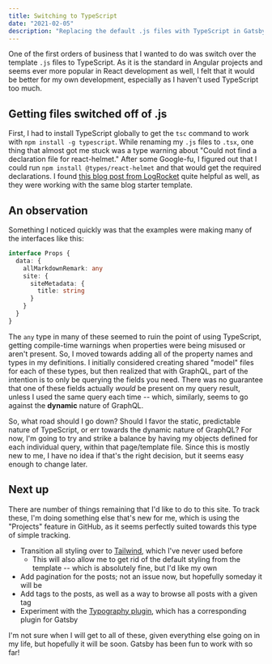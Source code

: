 ```yaml
---
title: Switching to TypeScript
date: "2021-02-05"
description: "Replacing the default .js files with TypeScript in Gatsby"
---
```


One of the first orders of business that I wanted to do was switch over the template `.js` files to TypeScript. As it is the standard in Angular projects and seems ever more popular in React development as well, I felt that it would be better for my own development, especially as I haven't used TypeScript too much.

## Getting files switched off of .js

First, I had to install TypeScript globally to get the `tsc` command to work with `npm install -g typescript`. While renaming my `.js` files to `.tsx`, one thing that almost got me stuck was a type warning about "Could not find a declaration file for react-helmet." After some Google-fu, I figured out that I could run `npm install @types/react-helmet` and that would get the required declarations. I found [this blog post from LogRocket](https://blog.logrocket.com/set-up-a-typescript-gatsby-app/) quite helpful as well, as they were working with the same blog starter template.

## An observation

Something I noticed quickly was that the examples were making many of the interfaces like this:

```ts
interface Props {
  data: {
    allMarkdownRemark: any
    site: {
      siteMetadata: {
        title: string
      }
    }
  }
}
```

The `any` type in many of these seemed to ruin the point of using TypeScript, getting compile-time warnings when properties were being misused or aren't present. So, I moved towards adding all of the property names and types in my definitions. I initially considered creating shared "model" files for each of these types, but then realized that with GraphQL, part of the intention is to only be querying the fields you need. There was no guarantee that one of these fields actually _would_ be present on my query result, unless I used the same query each time -- which, similarly, seems to go against the **dynamic** nature of GraphQL.

So, what road should I go down? Should I favor the static, predictable nature of TypeScript, or err towards the dynamic nature of GraphQL? For now, I'm going to try and strike a balance by having my objects defined for each individual query, within that page/template file. Since this is mostly new to me, I have no idea if that's the right decision, but it seems easy enough to change later.

## Next up

There are number of things remaining that I'd like to do to this site. To track these, I'm doing something else that's new for me, which is using the "Projects" feature in GitHub, as it seems perfectly suited towards this type of simple tracking.

- Transition all styling over to [Tailwind](https://tailwindcss.com/), which I've never used before
  - This will also allow me to get rid of the default styling from the template -- which is absolutely fine, but I'd like my own
- Add pagination for the posts; not an issue now, but hopefully someday it will be
- Add tags to the posts, as well as a way to browse all posts with a given tag
- Experiment with the [Typography plugin](https://kyleamathews.github.io/typography.js/), which has a corresponding plugin for Gatsby

I'm not sure when I will get to all of these, given everything else going on in my life, but hopefully it will be soon. Gatsby has been fun to work with so far!

